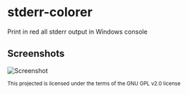 # stderr-colorer
Print in red all stderr output in Windows console

## Screenshots

![Screenshot][ss]

<sub>This projected is licensed under the terms of the GNU GPL v2.0 license</sub>

[ss]: https://github.com/kobilutil/stderr-colorer/raw/master/images/screenshot.png "Screenshot"
